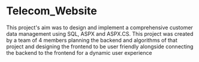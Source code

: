 # Telecom_Website
This project's aim was to design and implement a comprehensive customer data management using SQL, ASPX and ASPX.CS. This project was created by a team of 4 members planning the backend and algorithms of that project and designing the frontend to be user friendly alongside connecting the backend to the frontend for a dynamic user experience 
